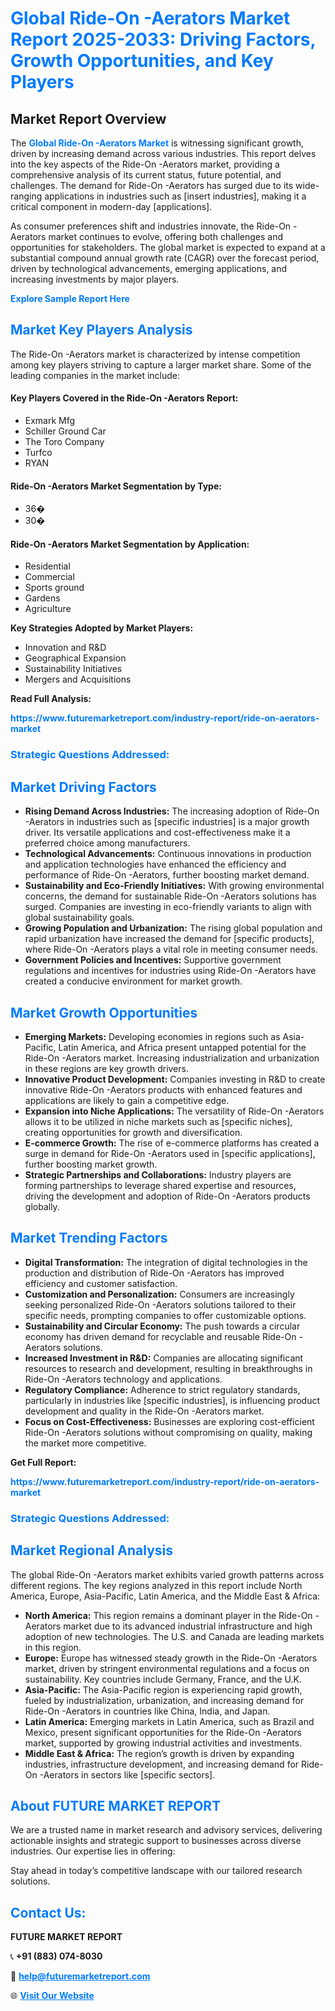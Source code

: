 <h1 style="color: #007BFF;">Global Ride-On -Aerators Market Report 2025-2033: Driving Factors, Growth Opportunities, and Key Players</h1>

<section id="overview">
<h2>Market Report Overview</h2>
<p>The <a href="https://www.futuremarketreport.com/industry-report/ride-on-aerators-market" style="color: #007BFF; text-decoration: none;"><strong>Global Ride-On -Aerators Market</strong></a> is witnessing significant growth, driven by increasing demand across various industries. This report delves into the key aspects of the Ride-On -Aerators market, providing a comprehensive analysis of its current status, future potential, and challenges. The demand for Ride-On -Aerators has surged due to its wide-ranging applications in industries such as [insert industries], making it a critical component in modern-day [applications].</p>
<p>As consumer preferences shift and industries innovate, the Ride-On -Aerators market continues to evolve, offering both challenges and opportunities for stakeholders. The global market is expected to expand at a substantial compound annual growth rate (CAGR) over the forecast period, driven by technological advancements, emerging applications, and increasing investments by major players.</p>
</section>

<section id="overview">
<p><a href="https://www.futuremarketreport.com/request-sample/reportId=58733" style="color: #007BFF; text-decoration: none;"><strong>Explore Sample Report Here</strong></a></p>
</section>

<section id="key-players">
<h2 style="color: #007BFF;">Market Key Players Analysis</h2>
<p>The Ride-On -Aerators market is characterized by intense competition among key players striving to capture a larger market share. Some of the leading companies in the market include:</p>
<h4>Key Players Covered in the Ride-On -Aerators Report:</h4>
<ul><li>Exmark Mfg</li><li>Schiller Ground Car</li><li>The Toro Company</li><li>Turfco</li><li>RYAN</li></ul>
<h4>Ride-On -Aerators Market Segmentation by Type:</h4>
<ul><li>36�</li><li>30�</li></ul>

<h4>Ride-On -Aerators Market Segmentation by Application:</h4>
<ul><li>Residential</li><li>Commercial</li><li>Sports ground</li><li>Gardens</li><li>Agriculture</li></ul>
<p><strong>Key Strategies Adopted by Market Players:</strong></p>
<ul>
<li>Innovation and R&D</li>
<li>Geographical Expansion</li>
<li>Sustainability Initiatives</li>
<li>Mergers and Acquisitions</li>
</ul>
</section>

<section>
<p><strong>Read Full Analysis: </strong></p><a href="https://www.futuremarketreport.com/industry-report/ride-on-aerators-market" style="color: #007BFF; text-decoration: none;"><strong>https://www.futuremarketreport.com/industry-report/ride-on-aerators-market</strong></a>
<h3 style="color: #007BFF;">Strategic Questions Addressed:</h3>
</section>

<section id="driving-factors">
<h2 style="color: #007BFF;">Market Driving Factors</h2>
<ul>
<li><strong>Rising Demand Across Industries:</strong> The increasing adoption of Ride-On -Aerators in industries such as [specific industries] is a major growth driver. Its versatile applications and cost-effectiveness make it a preferred choice among manufacturers.</li>
<li><strong>Technological Advancements:</strong> Continuous innovations in production and application technologies have enhanced the efficiency and performance of Ride-On -Aerators, further boosting market demand.</li>
<li><strong>Sustainability and Eco-Friendly Initiatives:</strong> With growing environmental concerns, the demand for sustainable Ride-On -Aerators solutions has surged. Companies are investing in eco-friendly variants to align with global sustainability goals.</li>
<li><strong>Growing Population and Urbanization:</strong> The rising global population and rapid urbanization have increased the demand for [specific products], where Ride-On -Aerators plays a vital role in meeting consumer needs.</li>
<li><strong>Government Policies and Incentives:</strong> Supportive government regulations and incentives for industries using Ride-On -Aerators have created a conducive environment for market growth.</li>
</ul>
</section>

<section id="growth-opportunities">
<h2 style="color: #007BFF;">Market Growth Opportunities</h2>
<ul>
<li><strong>Emerging Markets:</strong> Developing economies in regions such as Asia-Pacific, Latin America, and Africa present untapped potential for the Ride-On -Aerators market. Increasing industrialization and urbanization in these regions are key growth drivers.</li>
<li><strong>Innovative Product Development:</strong> Companies investing in R&D to create innovative Ride-On -Aerators products with enhanced features and applications are likely to gain a competitive edge.</li>
<li><strong>Expansion into Niche Applications:</strong> The versatility of Ride-On -Aerators allows it to be utilized in niche markets such as [specific niches], creating opportunities for growth and diversification.</li>
<li><strong>E-commerce Growth:</strong> The rise of e-commerce platforms has created a surge in demand for Ride-On -Aerators used in [specific applications], further boosting market growth.</li>
<li><strong>Strategic Partnerships and Collaborations:</strong> Industry players are forming partnerships to leverage shared expertise and resources, driving the development and adoption of Ride-On -Aerators products globally.</li>
</ul>
</section>

<section id="trending-factors">
<h2 style="color: #007BFF;">Market Trending Factors</h2>
<ul>
<li><strong>Digital Transformation:</strong> The integration of digital technologies in the production and distribution of Ride-On -Aerators has improved efficiency and customer satisfaction.</li>
<li><strong>Customization and Personalization:</strong> Consumers are increasingly seeking personalized Ride-On -Aerators solutions tailored to their specific needs, prompting companies to offer customizable options.</li>
<li><strong>Sustainability and Circular Economy:</strong> The push towards a circular economy has driven demand for recyclable and reusable Ride-On -Aerators solutions.</li>
<li><strong>Increased Investment in R&D:</strong> Companies are allocating significant resources to research and development, resulting in breakthroughs in Ride-On -Aerators technology and applications.</li>
<li><strong>Regulatory Compliance:</strong> Adherence to strict regulatory standards, particularly in industries like [specific industries], is influencing product development and quality in the Ride-On -Aerators market.</li>
<li><strong>Focus on Cost-Effectiveness:</strong> Businesses are exploring cost-efficient Ride-On -Aerators solutions without compromising on quality, making the market more competitive.</li>
</ul>
</section>

<section>
<p><strong>Get Full Report: </strong></p><a href="https://www.futuremarketreport.com/industry-report/ride-on-aerators-market" style="color: #007BFF; text-decoration: none;"><strong>https://www.futuremarketreport.com/industry-report/ride-on-aerators-market</strong></a>
<h3 style="color: #007BFF;">Strategic Questions Addressed:</h3>
</section>


<section id="regional-analysis">
<h2 style="color: #007BFF;">Market Regional Analysis</h2>
<p>The global Ride-On -Aerators market exhibits varied growth patterns across different regions. The key regions analyzed in this report include North America, Europe, Asia-Pacific, Latin America, and the Middle East & Africa:</p>
<ul>
<li><strong>North America:</strong> This region remains a dominant player in the Ride-On -Aerators market due to its advanced industrial infrastructure and high adoption of new technologies. The U.S. and Canada are leading markets in this region.</li>
<li><strong>Europe:</strong> Europe has witnessed steady growth in the Ride-On -Aerators market, driven by stringent environmental regulations and a focus on sustainability. Key countries include Germany, France, and the U.K.</li>
<li><strong>Asia-Pacific:</strong> The Asia-Pacific region is experiencing rapid growth, fueled by industrialization, urbanization, and increasing demand for Ride-On -Aerators in countries like China, India, and Japan.</li>
<li><strong>Latin America:</strong> Emerging markets in Latin America, such as Brazil and Mexico, present significant opportunities for the Ride-On -Aerators market, supported by growing industrial activities and investments.</li>
<li><strong>Middle East & Africa:</strong> The region’s growth is driven by expanding industries, infrastructure development, and increasing demand for Ride-On -Aerators in sectors like [specific sectors].</li>
</ul>
</section>

<footer>
<h2 style="color: #007BFF;">About FUTURE MARKET REPORT</h2>
<p>We are a trusted name in market research and advisory services, delivering actionable insights and strategic support to businesses across diverse industries. Our expertise lies in offering:</p>

<p>Stay ahead in today’s competitive landscape with our tailored research solutions.</p>

<h2 style="color: #007BFF;">Contact Us:</h2>
<p><strong>FUTURE MARKET REPORT</strong></p>
<p>📞 <strong>+91 (883) 074-8030</strong></p>
<p>📧 <strong><a href="mailto:help@futuremarketreport.com" style="color: #007BFF;">help@futuremarketreport.com</a></strong></p>
<p>🌐 <strong><a href="https://www.futuremarketreport.com/" style="color: #007BFF;">Visit Our Website</a></strong></p>
</footer>